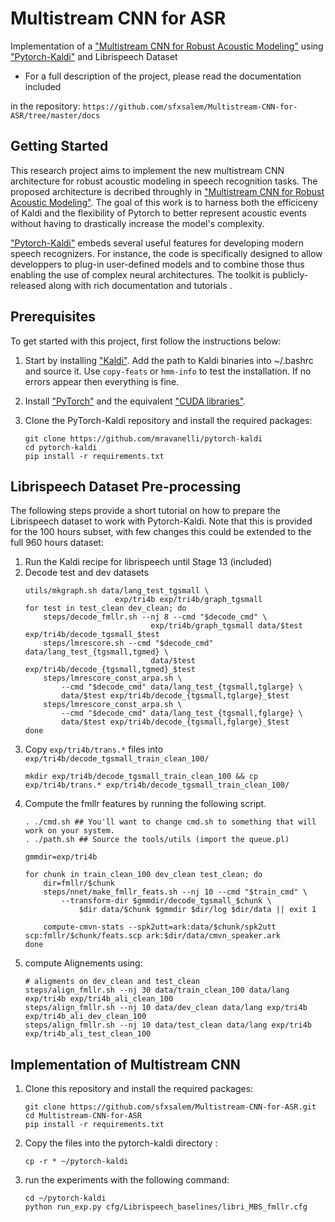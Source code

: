 
# Multistream CNN for ASR

Implementation of a ["Multistream CNN for Robust Acoustic Modeling"](https://arxiv.org/abs/2005.10470) using ["Pytorch-Kaldi"](https://github.com/mravanelli/pytorch-kaldi) and Librispeech Dataset

* For a full description of the project, please read the documentation included

in the repository:
```https://github.com/sfxsalem/Multistream-CNN-for-ASR/tree/master/docs```

Getting Started
-------------
This research project aims to implement the new multistream CNN architecture for robust acoustic modeling in speech recognition tasks. The proposed architecture is decribed throughly in ["Multistream CNN for Robust Acoustic Modeling"](https://arxiv.org/abs/2005.10470). The goal of this work is to harness both the efficiceny of Kaldi and the flexibility of Pytorch to better represent acoustic events without having to drastically increase the model's complexity.

["Pytorch-Kaldi"](https://github.com/mravanelli/pytorch-kaldi) embeds several useful features for developing modern speech recognizers. For instance, the code is specifically designed to allow developpers to plug-in user-defined models and to combine those thus enabling the use of complex neural architectures. The toolkit is publicly-released along with rich documentation and tutorials .

Prerequisites
-------------
To get started with this project, first follow the instructions below:


 1. Start by installing ["Kaldi"](http://kaldi-asr.org/). Add the path to Kaldi binaries into ~/.bashrc and source it.
	Use ```copy-feats``` or ```hmm-info``` to test the installation. If no errors appear then everything is fine.

 2. Install ["PyTorch"](http://pytorch.org/) and the equivalent ["CUDA libraries"](https://developer.nvidia.com/cuda-downloads).
 3. Clone the PyTorch-Kaldi repository and install the required packages:
	```
	git clone https://github.com/mravanelli/pytorch-kaldi
	cd pytorch-kaldi
	pip install -r requirements.txt
	```
Librispeech Dataset Pre-processing
-------------
The following steps provide a short tutorial on how to prepare the Librispeech dataset to work with Pytorch-Kaldi. Note that this is provided for the 100 hours subset, with few changes this could be extended to the full 960 hours dataset:

 1. Run the Kaldi recipe for librispeech until Stage 13 (included)
 2. Decode test and dev datasets
	```
	utils/mkgraph.sh data/lang_test_tgsmall \
						exp/tri4b exp/tri4b/graph_tgsmall
	for test in test_clean dev_clean; do
		steps/decode_fmllr.sh --nj 8 --cmd "$decode_cmd" \
								exp/tri4b/graph_tgsmall data/$test exp/tri4b/decode_tgsmall_$test
		steps/lmrescore.sh --cmd "$decode_cmd" data/lang_test_{tgsmall,tgmed} \
								data/$test exp/tri4b/decode_{tgsmall,tgmed}_$test
		steps/lmrescore_const_arpa.sh \
			--cmd "$decode_cmd" data/lang_test_{tgsmall,tglarge} \
			data/$test exp/tri4b/decode_{tgsmall,tglarge}_$test
		steps/lmrescore_const_arpa.sh \
			--cmd "$decode_cmd" data/lang_test_{tgsmall,fglarge} \
			data/$test exp/tri4b/decode_{tgsmall,fglarge}_$test
	done
	```
 3. Copy ```exp/tri4b/trans.*``` files into ```exp/tri4b/decode_tgsmall_train_clean_100/```
	```
	mkdir exp/tri4b/decode_tgsmall_train_clean_100 && cp exp/tri4b/trans.* exp/tri4b/decode_tgsmall_train_clean_100/
	```
 4. Compute the fmllr features by running the following script.
	```
	. ./cmd.sh ## You'll want to change cmd.sh to something that will work on your system.
	. ./path.sh ## Source the tools/utils (import the queue.pl)

	gmmdir=exp/tri4b

	for chunk in train_clean_100 dev_clean test_clean; do
		dir=fmllr/$chunk
		steps/nnet/make_fmllr_feats.sh --nj 10 --cmd "$train_cmd" \
			--transform-dir $gmmdir/decode_tgsmall_$chunk \
				$dir data/$chunk $gmmdir $dir/log $dir/data || exit 1
	 
		compute-cmvn-stats --spk2utt=ark:data/$chunk/spk2utt scp:fmllr/$chunk/feats.scp ark:$dir/data/cmvn_speaker.ark
	done
	```
 5. compute Alignements using:
	```
	# aligments on dev_clean and test_clean
	steps/align_fmllr.sh --nj 30 data/train_clean_100 data/lang exp/tri4b exp/tri4b_ali_clean_100
	steps/align_fmllr.sh --nj 10 data/dev_clean data/lang exp/tri4b exp/tri4b_ali_dev_clean_100
	steps/align_fmllr.sh --nj 10 data/test_clean data/lang exp/tri4b exp/tri4b_ali_test_clean_100
	```
Implementation of Multistream CNN
-------------

 1. Clone this repository and install the required packages:
	```
	git clone https://github.com/sfxsalem/Multistream-CNN-for-ASR.git
	cd Multistream-CNN-for-ASR
	pip install -r requirements.txt
	```
2. Copy the files into the pytorch-kaldi directory :
	```
	cp -r * ~/pytorch-kaldi
	```
 3. run the experiments with the following command:
	```
	cd ~/pytorch-kaldi
	python run_exp.py cfg/Librispeech_baselines/libri_MBS_fmllr.cfg
	```